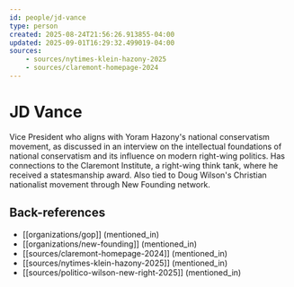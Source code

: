 ```yaml
---
id: people/jd-vance
type: person
created: 2025-08-24T21:56:26.913855-04:00
updated: 2025-09-01T16:29:32.499019-04:00
sources:
    - sources/nytimes-klein-hazony-2025
    - sources/claremont-homepage-2024
---
```


# JD Vance

Vice President who aligns with Yoram Hazony's national conservatism movement, as discussed in an interview on the intellectual foundations of national conservatism and its influence on modern right-wing politics. Has connections to the Claremont Institute, a right-wing think tank, where he received a statesmanship award. Also tied to Doug Wilson's Christian nationalist movement through New Founding network.

## Back-references
<!-- Auto-maintained by the system -->
- [[organizations/gop]] (mentioned_in)
- [[organizations/new-founding]] (mentioned_in)
- [[sources/claremont-homepage-2024]] (mentioned_in)
- [[sources/nytimes-klein-hazony-2025]] (mentioned_in)
- [[sources/politico-wilson-new-right-2025]] (mentioned_in)

